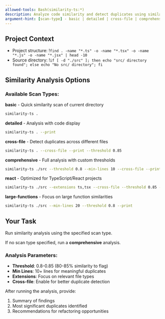 ```yaml
---
allowed-tools: Bash(similarity-ts:*)
description: Analyze code similarity and detect duplicates using similarity-ts
argument-hint: [scan-type] - basic | detailed | cross-file | comprehensive | react | large-functions
---
```


## Project Context

- Project structure: !`find . -name "*.ts" -o -name "*.tsx" -o -name "*.js" -o -name "*.jsx" | head -10`
- Source directory: !`if [ -d "./src" ]; then echo "src/ directory found"; else echo "No src/ directory"; fi`

## Similarity Analysis Options

### Available Scan Types:

**basic** - Quick similarity scan of current directory

```bash
similarity-ts .
```

**detailed** - Analysis with code display

```bash
similarity-ts . --print
```

**cross-file** - Detect duplicates across different files

```bash
similarity-ts . --cross-file --print --threshold 0.85
```

**comprehensive** - Full analysis with custom thresholds

```bash
similarity-ts ./src --threshold 0.8 --min-lines 10 --cross-file --print
```

**react** - Optimized for TypeScript/React projects

```bash
similarity-ts ./src --extensions ts,tsx --cross-file --threshold 0.85 --print
```

**large-functions** - Focus on large function similarities

```bash
similarity-ts ./src --min-lines 20 --threshold 0.8 --print
```

## Your Task

Run similarity analysis using the specified scan type.

If no scan type specified, run a **comprehensive** analysis.

### Analysis Parameters:

- **Threshold**: 0.8-0.85 (80-85% similarity to flag)
- **Min Lines**: 10+ lines for meaningful duplicates
- **Extensions**: Focus on relevant file types
- **Cross-file**: Enable for better duplicate detection

After running the analysis, provide:

1. Summary of findings
2. Most significant duplicates identified
3. Recommendations for refactoring opportunities
